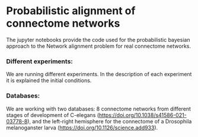 # Probabilistic alignment of connectome networks

The jupyter notebooks provide the code used for the probabilistic bayesian approach to the Network alignment problem for real connectome networks.

### Different experiments:
We are running different experiments. In the description of each experiment it is explained the initial conditions. 


### Databases:
We are working with two databases: 8 connectome networks from different stages of development of C-elegans (https://doi.org/10.1038/s41586-021-03778-8), and the left-right hemisphere for the connectome of a Drosophila melanoganster larva (https://doi.org/10.1126/science.add933).


